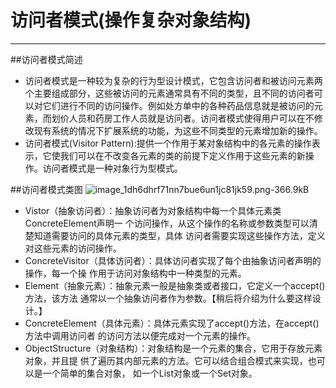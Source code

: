 # 访问者模式(操作复杂对象结构)


---

##访问者模式简述
 - 访问者模式是一种较为复杂的行为型设计模式，它包含访问者和被访问元素两个主要组成部分，这些被访问的元素通常具有不同的类型，且不同的访问者可以对它们进行不同的访问操作。例如处方单中的各种药品信息就是被访问的元素，而划价人员和药房工作人员就是访问者。访问者模式使得用户可以在不修改现有系统的情况下扩展系统的功能，为这些不同类型的元素增加新的操作。
 - 访问者模式(Visitor Pattern):提供一个作用于某对象结构中的各元素的操作表示，它使我们可以在不改变各元素的类的前提下定义作用于这些元素的新操作。访问者模式是一种对象行为型模式。

##访问者模式类图
![image_1dh6dhrf71nn7bue6un1jc81jk59.png-366.9kB][1]

 - Vistor（抽象访问者）：抽象访问者为对象结构中每一个具体元素类ConcreteElement声明一
个访问操作，从这个操作的名称或参数类型可以清楚知道需要访问的具体元素的类型，具体
访问者需要实现这些操作方法，定义对这些元素的访问操作。
 - ConcreteVisitor（具体访问者）：具体访问者实现了每个由抽象访问者声明的操作，每一个操
作用于访问对象结构中一种类型的元素。
 - Element（抽象元素）：抽象元素一般是抽象类或者接口，它定义一个accept()方法，该方法
通常以一个抽象访问者作为参数。【稍后将介绍为什么要这样设计。】
 - ConcreteElement（具体元素）：具体元素实现了accept()方法，在accept()方法中调用访问者
的访问方法以便完成对一个元素的操作。
 -  ObjectStructure（对象结构）：对象结构是一个元素的集合，它用于存放元素对象，并且提
供了遍历其内部元素的方法。它可以结合组合模式来实现，也可以是一个简单的集合对象，
如一个List对象或一个Set对象。

  [1]: http://static.zybuluo.com/yzz19881016/9v9bilmuk794sbuf61zxt1be/image_1dh6dhrf71nn7bue6un1jc81jk59.png